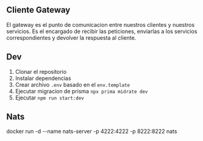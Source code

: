 ## Cliente Gateway
El gateway es el punto de comunicacion entre nuestros clientes y nuestros servicios.
Es el encargado de recibir las peticiones, enviarlas a los servicios correspondientes y devolver la respuesta al cliente.

## Dev

1. Clonar el repositorio
2. Instalar dependencias
3. Crear archivo `.env` basado en el `env.template`
4. Ejecutar migracion de prisma `npx prima midrate dev`
5. Ejecutar `npm run start:dev` 

## Nats
docker run -d --name nats-server -p 4222:4222 -p 8222:8222 nats
